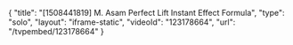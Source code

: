 {
    "title": "[1508441819] M. Asam Perfect Lift Instant Effect Formula",
    "type": "solo",
    "layout": "iframe-static",
    "videoId": "123178664",
    "url": "\/tvpembed\/123178664"
}